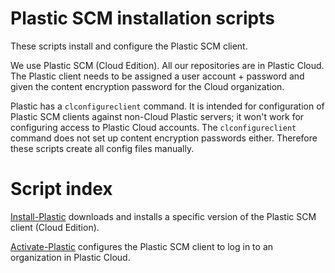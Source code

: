 # Plastic SCM installation scripts

These scripts install and configure the Plastic SCM client.

We use Plastic SCM (Cloud Edition). All our repositories are in Plastic Cloud. The Plastic client needs to be assigned a user account + password and given the content encryption password for the Cloud organization.

Plastic has a `clconfigureclient` command. It is intended for configuration of Plastic SCM clients against non-Cloud Plastic servers; it won't work for configuring access to Plastic Cloud accounts. The `clconfigureclient` command does not set up content encryption passwords either. Therefore these scripts create all config files manually.

# Script index

[Install-Plastic](Install-Plastic.ps1) downloads and installs a specific version of the Plastic SCM client (Cloud Edition).

[Activate-Plastic](Activate-Plastic.ps1) configures the Plastic SCM client to log in to an organization in Plastic Cloud.

